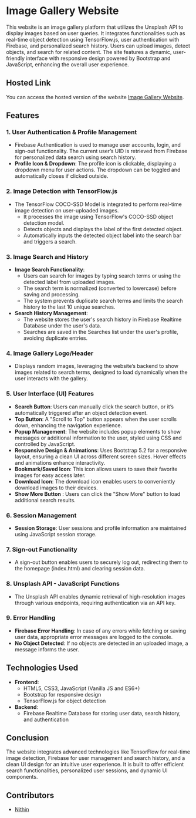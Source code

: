 # Image Gallery Website

This website is an image gallery platform that utilizes the Unsplash API to display images based on user queries. It integrates functionalities such as real-time object detection using TensorFlow.js, user authentication with Firebase, and personalized search history. Users can upload images, detect objects, and search for related content. The site features a dynamic, user-friendly interface with responsive design powered by Bootstrap and JavaScript, enhancing the overall user experience.

## Hosted Link 

You can access the hosted version of the website [Image Gallery Website](https://nithinroyale.github.io/Image-Gallery-Website-API-/).

## Features

### 1. User Authentication & Profile Management
- Firebase Authentication is used to manage user accounts, login, and sign-out functionality. The current user’s UID is retrieved from Firebase for personalized data search using search history.
- **Profile Icon & Dropdown**: The profile icon is clickable, displaying a dropdown menu for user actions. The dropdown can be toggled and automatically closes if clicked outside.

### 2. Image Detection with TensorFlow.js
- The TensorFlow COCO-SSD Model is integrated to perform real-time image detection on user-uploaded images.
  - It processes the image using TensorFlow's COCO-SSD object detection model.
  - Detects objects and displays the label of the first detected object.
  - Automatically inputs the detected object label into the search bar and triggers a search.

### 3. Image Search and History
- **Image Search Functionality**:
  - Users can search for images by typing search terms or using the detected label from uploaded images.
  - The search term is normalized (converted to lowercase) before saving and processing.
  - The system prevents duplicate search terms and limits the search history to the last 10 unique searches.
- **Search History Management**:
  - The website stores the user's search history in Firebase Realtime Database under the user's data.
  - Searches are saved in the Searches list under the user's profile, avoiding duplicate entries.

### 4. Image Gallery Logo/Header
- Displays random images, leveraging the website’s backend to show images related to search terms, designed to load dynamically when the user interacts with the gallery.

### 5. User Interface (UI) Features
- **Search Button**: Users can manually click the search button, or it’s automatically triggered after an object detection event.
- **Top Button**: A "Scroll to Top" button appears when the user scrolls down, enhancing the navigation experience.
- **Popup Management**: The website includes popup elements to show messages or additional information to the user, styled using CSS and controlled by JavaScript.
- **Responsive Design & Animations**: Uses Bootstrap 5.2 for a responsive layout, ensuring a clean UI across different screen sizes. Hover effects and animations enhance interactivity.
- **Bookmark/Saved Icon**: This icon allows users to save their favorite images for easy access later.
- **Download Icon**: The download icon enables users to conveniently download images to their devices.
- **Show More Button** : Users can click the "Show More" button to load additional search results.

### 6. Session Management
- **Session Storage**: User sessions and profile information are maintained using JavaScript session storage.

### 7. Sign-out Functionality
- A sign-out button enables users to securely log out, redirecting them to the homepage (index.html) and clearing session data.

### 8. Unsplash API - JavaScript Functions
- The Unsplash API enables dynamic retrieval of high-resolution images through various endpoints, requiring authentication via an API key.

### 9. Error Handling
- **Firebase Error Handling**: In case of any errors while fetching or saving user data, appropriate error messages are logged to the console.
- **No Object Detected**: If no objects are detected in an uploaded image, a message informs the user.

## Technologies Used
- **Frontend**:
  - HTML5, CSS3, JavaScript (Vanilla JS and ES6+)
  - Bootstrap for responsive design
  - TensorFlow.js for object detection
- **Backend**:
  - Firebase Realtime Database for storing user data, search history, and authentication

## Conclusion
The website integrates advanced technologies like TensorFlow for real-time image detection, Firebase for user management and search history, and a clean UI design for an intuitive user experience. It is built to offer efficient search functionalities, personalized user sessions, and dynamic UI components.

## Contributors
- [Nithin](https://github.com/NithinRoyale/)


